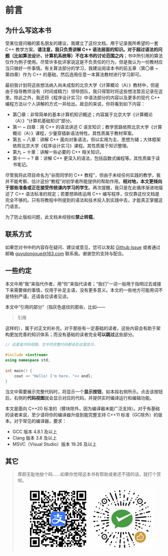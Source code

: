 # 前言

## 为什么写这本书

受某位提问箱的匿名朋友的建议，我建立了这份文档，用于记录我所希望的一套 C++ 教学方案。**请注意，我只负责讲解 C++ 语法层面的知识。对于超过语法的问题（比如算法设计、计算机系统等）不在本书的讨论范围之内**；书中所引用的算法仅作为例子使用。尽管许多批评家说这是不负责任的行为，但是我认为一份教材应当只做好一件事情。有关算法部分的学习，我建议阅读本书的前五章（第〇章 \~ 第四章）作为 C++ 的基础，然后选用任意一本算法教材进行学习即可。

最初我计划将这些想法纳入尚未成型的北京大学《计算概论（A）》教材中，但是由于指导教师没有（时间或精力）领导团队，我只得暂时将这些想法暂且记录在这里。除此之外，我还将《程序设计实习》中语法部分的内容以及更多的现代 C++ 编程方法以个人讲解的方式一并给出。故总的来说，你将看到如下内容：

- 第〇章：非常简单的基本计算机知识概述；内容属于北京大学《计算概论（A）》“计算机基础知识”部分。
- 第一 \~ 四章：用 C++ 的语法讲述 C 语言知识；教学思路依照北京大学《计算概论（A）》课程，少量穿插新语法特性。其性质属于教材草案。
- 第五 \~ 八章：讲解 C++ 面向对象语法，但以实用为主、思想为辅；大体框架依照北京大学《程序设计实习》课程。其性质属于知识整理。
- 第九 \~ 十章：讲解一些必要的 C++ 相关知识。
- 第十一 \~ ? 章：讲解 C++ 更深入的语法，包括函数式编程等。其性质属于读书笔记。

尽管我将此项目命名为“谷雨同学的 C++ 教程”，但由于未经任何实践的教学，我并不能考察、估计这份“教程”对初学者所能提供的帮助作用。**相对地，本文更倾向于那些准备或正在接受传统课内学习的学生**。再次提醒，我只是在此循序渐进地描述了 C++ 语法标准的规定；若要想熟练运用 C++ 编写程序，仅仅靠这份文档是完全不够的。只有将教程中所提到的语法和技术投入到实践中去，才能真正掌握这门语言。

为了防止版权问题，此文档未经授权**禁止转载**。

## 联系方式

如果您对书中的内容存在疑问、建议或意见，您可以发起 [Github Issue](https://github.com/Guyutongxue/MyCppTutorial/issues) 或者通过邮箱 [guyutongxue@163.com](mailto:guyutongxue@163.com) 联系我。谢谢您的支持与配合。

## 一些约定

本文中用“我”来指代作者，用“你”来指代读者；“我们”一词一般用于指明过去或接下来需要做的事情，仅用于补足主语，没有更多意义。本文的一些地方可能用词不是特别严谨，还请各位读者见谅。

本文中“引用的部分”（指灰色底纹的那些，比如——
> 引用

这样的），属于对正文的补充。对于那些有一定基础的读者，这些内容会有助于架构更加完善的知识体系；而没有基础的读者完全**可以跳过**这些部分。

```cpp codemo
// 这里是代码视图。文中的完整代码都会在这里显示。

#include <iostream>
using namespace std;

int main() {
    cout << "Hello! I'm here. "<< endl;
}
```
当文中需要展示完整代码时，将显示一个**显示按钮**，如本段右侧所示。点击该按钮后，右侧的**代码视图**就会显示对应的代码，并提供实时编译运行和编辑功能。

本文是面向 C++20 标准的（模块除外，因为编译器未能广泛支持）。对于有基础的读者来说，至少请将你的编译器升级到能完整支持 C++11 标准（GC除外）的版本。对于常见的编译器，要求：

- GCC 版本 4.8.1 及以上
- Clang 版本 3.8 及以上
- MSVC（Visual Studio）版本 19.26 及以上

## 其它

> 厚颜无耻地放个码……如果你觉得这本书有帮助或者还不错的话，就打个赏呗。
>
> <div style="text-align: center">
> <img alt="Alipay QR code" src="/assets/alipay.jpg" width="200">
> <img alt="WeChat QR code" src="/assets/wechat.jpg" width="200">
> </div>
